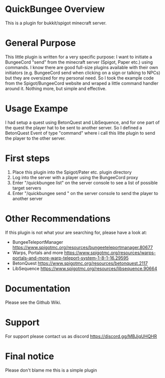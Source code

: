 # QuickBungee Overview
This is a plugin for bukkit/spigot minecraft server. 

# General Purpose
This little plugin is written for a very specific purpose: I want to initiate a BungeeCord "send" from the minecraft server (Spigot, Paper etc.) using commands. I know there are good full-size plugins available with their own initiators (e.g. BungeeCord send when clicking on a sign or talking to NPCs) but they are oversized for my personal need. So I took the example code from the Spigot/BungeeCord website and wraped a little command handler around it. Nothing more, but simple and effective.

# Usage Exampe
I had setup a quest using BetonQuest and LibSequence, and for one part of the quest the player hat to be sent to another server. So I defined a BetonQuest Event of type "command" where i call this litte plugin to send the player to the other server.

# First steps
1. Place this plugin into the Spigot/Pater etc. plugin directory
2. Log into the server with a player using the BungeeCord proxy
3. Enter "/quickbungee list" on the server console to see a list of possible target servers
4. Enter "/quickbungee send <PlayerName> <TargetServer>"  on the server console to send the player to another server

# Other Recommendations
If this plugin is not what your are searching for, please have a look at:
* BungeeTeleportManager https://www.spigotmc.org/resources/bungeeteleportmanager.80677
* Warps, Portals and more https://www.spigotmc.org/resources/warps-portals-and-more-warp-teleport-system-1-8-1-16.29595
* BetonQuest https://www.spigotmc.org/resources/betonquest.2117
* LibSequence https://www.spigotmc.org/resources/libsequence.90664

# Documentation
Please see the Github Wiki.

# Support
For support please contact us as discord https://discord.gg/MBJjqUHQHR

# Final notice
Please don't blame me this is a simple plugin
